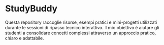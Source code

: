# StudyBuddy
Questa repository raccoglie risorse, esempi pratici e mini-progetti utilizzati durante le sessioni di ripasso tecnico interattivo. Il mio obiettivo è aiutare gli studenti a consolidare concetti complessi attraverso un approccio pratico, chiaro e adattabile.
